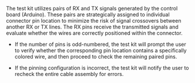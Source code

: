 The test kit utilizes pairs of RX and TX signals generated by the control board (Arduino). These pairs are strategically assigned to individual connector pin location to minimize the risk of signal crossovers between another RX or TX lines.
The RX pins receive the transmitted signals and evaluate whether the wires are correctly positioned within the connector.


 - If the number of pins is odd-numbered, the test kit will prompt the user to verify whether the corresponding pin location contains a specifically colored wire, and then proceed to check the remaining paired pins.


- If the pinning configuration is incorrect, the test kit will notify the user to recheck the entire cable assembly for errors.
